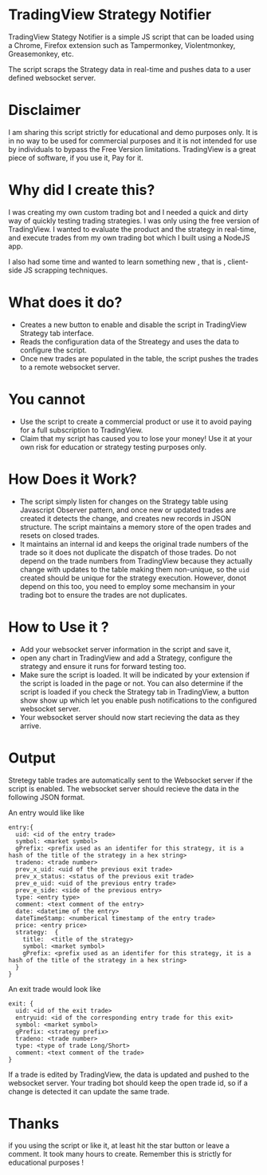 # TradingView Strategy Notifier

TradingView Stategy Notifier is a simple JS script that can be loaded using a Chrome, Firefox extension such as Tampermonkey, Violentmonkey, Greasemonkey, etc.

The script scraps the Strategy data in real-time and pushes data to a user defined websocket server.

# Disclaimer

I am sharing this script strictly for educational and demo purposes only. It is in no way to be used for commercial purposes and it is not intended for use by individuals to bypass the Free Version limitations. TradingView is a great piece of software, if you use it, Pay for it.

# Why did I create this?

I was creating my own custom trading bot and I needed a quick and dirty way of quickly testing trading strategies. I was only using the free version of TradingView. I wanted to evaluate the product and the strategy in real-time, and execute trades from my own trading bot which I built using a NodeJS app.

I also had some time and wanted to learn something new , that is , client-side JS scrapping techniques.

# What does it do?

* Creates a new button to enable and disable the script in TradingView Strategy tab interface.
* Reads the configuration data of the Streategy and uses the data to configure the script.
* Once new trades are populated in the table, the script pushes the trades to a remote websocket server.

# You cannot

* Use the script to create a commercial product or use it to avoid paying for a full subscription to TradingView.
* Claim that my script has caused you to lose your money! Use it at your own risk for education or strategy testing purposes only.

# How Does it Work?

* The script simply listen for changes on the Strategy table using Javascript Observer pattern, and once new or updated trades are created it detects the change, and creates new records in JSON structure. The script maintains a memory store of the open trades and resets on closed trades.
* It maintains an internal id and keeps the original trade numbers of the trade so it does not duplicate the dispatch of those trades. Do not depend on the trade numbers from TradingView because they actually change with updates to the table making them non-unique, so the `uid` created should be unique for the strategy execution. However, donot depend on this too, you need to employ some mechansim in your trading bot to ensure the trades are not duplicates.

# How to Use it ?

* Add your websocket server information in the script and save it, 
* open any chart in TradingView and add a Strategy, configure the strategy and ensure it runs for forward testing too. 
* Make sure the script is loaded. It will be indicated by your extension if the script is loaded in the page or not. You can also determine if the script is loaded if you check the Strategy tab in TradingView, a button show show up which let you enable push notifications to the configured websocket server.
* Your websocket server should now start recieving the data as they arrive.

# Output

Stretegy table trades are automatically sent to the Websocket server if the script is enabled. The websocket server should recieve the data in the following JSON format.

An entry would like like

```
entry:{
  uid: <id of the entry trade>
  symbol: <market symbol>
  gPrefix: <prefix used as an identifer for this strategy, it is a hash of the title of the strategy in a hex string>
  tradeno: <trade number>
  prev_x_uid: <uid of the previous exit trade>
  prev_x_status: <status of the previous exit trade>
  prev_e_uid: <uid of the previous entry trade>
  prev_e_side: <side of the previous entry>
  type: <entry type>
  comment: <text comment of the entry>
  date: <datetime of the entry>
  dateTimeStamp: <numberical timestamp of the entry trade>
  price: <entry price>
  strategy:  {
    title:  <title of the strategy>
    symbol: <market symbol>
    gPrefix: <prefix used as an identifer for this strategy, it is a hash of the title of the strategy in a hex string>
  }
}
```

An exit trade would look like
```
exit: {
  uid: <id of the exit trade>
  entryuid: <id of the corresponding entry trade for this exit>
  symbol: <market symbol>
  gPrefix: <strategy prefix>
  tradeno: <trade number>
  type: <type of trade Long/Short>
  comment: <text comment of the trade>
}
```

If a trade is edited by TradingView, the data is updated and pushed to the websocket server. Your trading bot should keep the open trade id, so if a change is detected it can update the same trade.


# Thanks

if you using the script or like it, at least hit the star button or leave a comment. It took many hours to create. 
Remember this is strictly for educational purposes !

